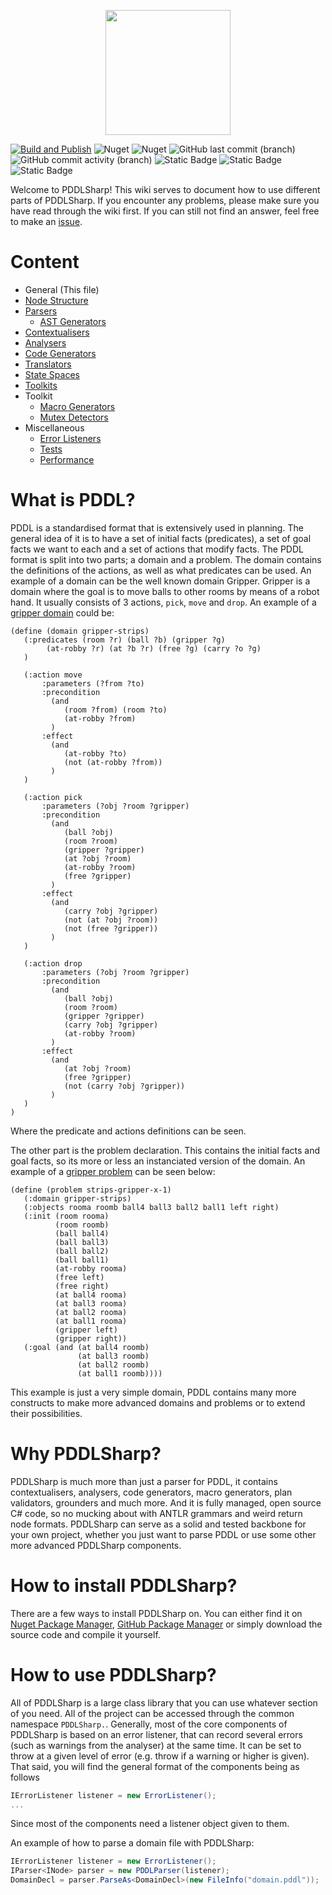 
<p align="center">
    <img src="https://github.com/kris701/PDDLSharp/assets/22596587/6c7c3516-bb1e-4713-ad17-e2eaff67107b" width="200" height="200" />
</p>

[![Build and Publish](https://github.com/kris701/PDDLSharp/actions/workflows/dotnet-desktop.yml/badge.svg)](https://github.com/kris701/PDDLSharp/actions/workflows/dotnet-desktop.yml)
![Nuget](https://img.shields.io/nuget/v/PDDLSharp)
![Nuget](https://img.shields.io/nuget/dt/PDDLSharp)
![GitHub last commit (branch)](https://img.shields.io/github/last-commit/kris701/PDDLSharp/main)
![GitHub commit activity (branch)](https://img.shields.io/github/commit-activity/m/kris701/PDDLSharp)
![Static Badge](https://img.shields.io/badge/Platform-Windows-blue)
![Static Badge](https://img.shields.io/badge/Platform-Linux-blue)
![Static Badge](https://img.shields.io/badge/Framework-dotnet--8.0-green)

Welcome to PDDLSharp!
This wiki serves to document how to use different parts of PDDLSharp.
If you encounter any problems, please make sure you have read through the wiki first. If you can still not find an answer, feel free to make an [issue](https://github.com/kris701/PDDLSharp/issues).

# Content
* General (This file)
* [Node Structure](./Models/readme.md)
* [Parsers](./Parsers/readme.md)
    * [AST Generators](./ASTGenerators/readme.md)
* [Contextualisers](./Contextualisers/readme.md)
* [Analysers](./Analysers/readme.md)
* [Code Generators](./CodeGenerators/readme.md)
* [Translators](./Translators/readme.md)
* [State Spaces](./StateSpaces/readme.md)
* [Toolkits](./Toolkits/readme.md)
* Toolkit
    * [Macro Generators](./Toolkit/Toolkit.MacroGenerators/readme.md)
    * [Mutex Detectors](./Toolkit/Toolkit.MutexDetectors/readme.md)
* Miscellaneous
    * [Error Listeners](./ErrorListeners/readme.md)
    * [Tests](./Tests/readme.md)
    * [Performance](./PerformanceChecker/readme.md)

# What is PDDL?
PDDL is a standardised format that is extensively used in planning. The general idea of it is to have a set of initial facts (predicates), a set of goal facts we want to each and a set of actions that modify facts. The PDDL format is split into two parts; a domain and a problem. The domain contains the definitions of the actions, as well as what predicates can be used. An example of a domain can be the well known domain Gripper. Gripper is a domain where the goal is to move balls to other rooms by means of a robot hand. It usually consists of 3 actions, `pick`, `move` and `drop`. An example of a [gripper domain](https://github.com/aibasel/downward-benchmarks/blob/master/gripper/domain.pddl) could be:
```PDDL
(define (domain gripper-strips)
   (:predicates (room ?r) (ball ?b) (gripper ?g)
		(at-robby ?r) (at ?b ?r) (free ?g) (carry ?o ?g)
   )

   (:action move
       :parameters (?from ?to)
       :precondition 
         (and 
            (room ?from) (room ?to) 
            (at-robby ?from)
         )
       :effect
         (and
            (at-robby ?to)
            (not (at-robby ?from))
         )
   )

   (:action pick
       :parameters (?obj ?room ?gripper)
       :precondition  
         (and 
            (ball ?obj) 
            (room ?room) 
            (gripper ?gripper)
            (at ?obj ?room) 
            (at-robby ?room) 
            (free ?gripper)
         )
       :effect 
         (and 
            (carry ?obj ?gripper)
            (not (at ?obj ?room)) 
            (not (free ?gripper))
         )
   )

   (:action drop
       :parameters (?obj ?room ?gripper)
       :precondition
         (and
            (ball ?obj) 
            (room ?room) 
            (gripper ?gripper)
            (carry ?obj ?gripper) 
            (at-robby ?room)
         )
       :effect 
         (and
            (at ?obj ?room)
            (free ?gripper)
            (not (carry ?obj ?gripper))
         )
   )
)
```
Where the predicate and actions definitions can be seen.

The other part is the problem declaration. This contains the initial facts and goal facts, so its more or less an instanciated version of the domain. An example of a [gripper problem](https://github.com/aibasel/downward-benchmarks/blob/master/gripper/prob01.pddl) can be seen below:
```PDDL
(define (problem strips-gripper-x-1)
   (:domain gripper-strips)
   (:objects rooma roomb ball4 ball3 ball2 ball1 left right)
   (:init (room rooma)
          (room roomb)
          (ball ball4)
          (ball ball3)
          (ball ball2)
          (ball ball1)
          (at-robby rooma)
          (free left)
          (free right)
          (at ball4 rooma)
          (at ball3 rooma)
          (at ball2 rooma)
          (at ball1 rooma)
          (gripper left)
          (gripper right))
   (:goal (and (at ball4 roomb)
               (at ball3 roomb)
               (at ball2 roomb)
               (at ball1 roomb))))
```
This example is just a very simple domain, PDDL contains many more constructs to make more advanced domains and problems or to extend their possibilities.

# Why PDDLSharp?
PDDLSharp is much more than just a parser for PDDL, it contains contextualisers, analysers, code generators, macro generators, plan validators, grounders and much more. And it is fully managed, open source C# code, so no mucking about with ANTLR grammars and weird return node formats.
PDDLSharp can serve as a solid and tested backbone for your own project, whether you just want to parse PDDL or use some other more advanced PDDLSharp components.

# How to install PDDLSharp?
There are a few ways to install PDDLSharp on.
You can either find it on [Nuget Package Manager](https://www.nuget.org/packages/PDDLSharp/), [GitHub Package Manager](https://github.com/kris701/PDDLSharp/pkgs/nuget/PDDLSharp) or simply download the source code and compile it yourself.

# How to use PDDLSharp?
All of PDDLSharp is a large class library that you can use whatever section of you need.
All of the project can be accessed through the common namespace `PDDLSharp.`.
Generally, most of the core components of PDDLSharp is based on an error listener, that can record several errors (such as warnings from the analyser) at the same time. It can be set to throw at a given level of error (e.g. throw if a warning or higher is given).
That said, you will find the general format of the components being as follows
```csharp
IErrorListener listener = new ErrorListener();
...
```
Since most of the components need a listener object given to them.

An example of how to parse a domain file with PDDLSharp:
```csharp
IErrorListener listener = new ErrorListener();
IParser<INode> parser = new PDDLParser(listener);
DomainDecl = parser.ParseAs<DomainDecl>(new FileInfo("domain.pddl"));
```
